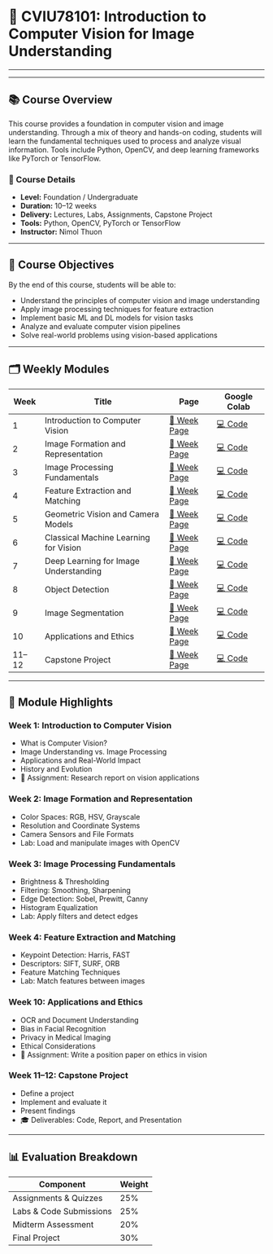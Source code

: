 # 📘 CVIU78101: Introduction to Computer Vision for Image Understanding
------
------
## 📚 Course Overview

This course provides a foundation in computer vision and image understanding. Through a mix of theory and hands-on coding, students will learn the fundamental techniques used to process and analyze visual information. Tools include Python, OpenCV, and deep learning frameworks like PyTorch or TensorFlow.

### 📌 Course Details
- **Level:** Foundation / Undergraduate
- **Duration:** 10–12 weeks  
- **Delivery:** Lectures, Labs, Assignments, Capstone Project  
- **Tools:** Python, OpenCV, PyTorch or TensorFlow
- **Instructor:** Nimol Thuon

---

## 🎯 Course Objectives

By the end of this course, students will be able to:
- Understand the principles of computer vision and image understanding
- Apply image processing techniques for feature extraction
- Implement basic ML and DL models for vision tasks
- Analyze and evaluate computer vision pipelines
- Solve real-world problems using vision-based applications

---

## 🗂️ Weekly Modules

| Week | Title | Page | Google Colab |
|------|-------|------|------------------|
| 1 | Introduction to Computer Vision | [📄 Week Page](https://ruisju111.github.io/teaching/week1.html) | [💻 Code](https://colab.research.google.com/drive/1t0v8nE3DxzqzNaGHW4LAG1lxXO8pireQ?usp=sharing) |
| 2 | Image Formation and Representation | [📄 Week Page](https://ruisju111.github.io/teaching/week2.html) | [💻 Code](https://colab.research.google.com/drive/1rEEEuDDBtPjCDq6OfRx-CTB92FBe5Xff?usp=sharing) |
| 3 | Image Processing Fundamentals | [📄 Week Page](https://ruisju111.github.io/teaching/week3.html) | [💻 Code](https://colab.research.google.com/drive/15gfdGkPdCGgETqhP9Z-8L-nXKM49ItL1?usp=sharing) |
| 4 | Feature Extraction and Matching | [📄 Week Page](https://ruisju111.github.io/teaching/week4.html) | [💻 Code](https://colab.research.google.com/drive/1N7dY9oxjFPy0U5rxZUIkz1KNmC3iK0Tg?usp=sharing) |
| 5 | Geometric Vision and Camera Models | [📄 Week Page](https://ruisju111.github.io/teaching/week5.html) | [💻 Code](https://colab.research.google.com/drive/1k46WuIxtkcEQCRRdEIKE8Q9lU2hgWhuk?usp=sharing) |
| 6 | Classical Machine Learning for Vision | [📄 Week Page](https://ruisju111.github.io/teaching/week6.html) | [💻 Code](https://colab.research.google.com/drive/1vTyPifi6hbguCaDZUcRJ0dRobsSOSBhu?usp=sharing) |
| 7 | Deep Learning for Image Understanding | [📄 Week Page](https://ruisju111.github.io/teaching/week7.html) | [💻 Code](https://colab.research.google.com/drive/1MfFAp8oSQvy1DG3vzvduVJCXRQTouTnu?usp=sharing) |
| 8 | Object Detection | [📄 Week Page](https://ruisju111.github.io/teaching/week8.html) | [💻 Code](https://colab.research.google.com/drive/1ctfPYD7ZFYAeRa_6pOo-2UDbN6hE_B-i?usp=sharing) |
| 9 | Image Segmentation | [📄 Week Page](https://ruisju111.github.io/teaching/week9.html) | [💻 Code](https://colab.research.google.com/drive/1yqLIOlnaBmAWic7bug5lpPVFreIPZ37T?usp=sharing) |
| 10 | Applications and Ethics | [📄 Week Page](https://ruisju111.github.io/teaching/week10.html) | [💻 Code](https://colab.research.google.com/drive/11Xy2LtmWbhkw6FE52VnnEMtykuYP0PlE?usp=sharing) |
| 11–12 | Capstone Project | [📄 Week Page](https://ruisju111.github.io/teaching/week11-12.html) | [💻 Code](https://colab.research.google.com/drive/1P95mCxwoAof4A_xtlNRkzKQ83sI8IoXu?usp=sharing) |

---

## 🧾 Module Highlights

### Week 1: Introduction to Computer Vision
- What is Computer Vision?
- Image Understanding vs. Image Processing
- Applications and Real-World Impact
- History and Evolution
- 📝 Assignment: Research report on vision applications

### Week 2: Image Formation and Representation
- Color Spaces: RGB, HSV, Grayscale
- Resolution and Coordinate Systems
- Camera Sensors and File Formats
- Lab: Load and manipulate images with OpenCV

### Week 3: Image Processing Fundamentals
- Brightness & Thresholding
- Filtering: Smoothing, Sharpening
- Edge Detection: Sobel, Prewitt, Canny
- Histogram Equalization
- Lab: Apply filters and detect edges

### Week 4: Feature Extraction and Matching
- Keypoint Detection: Harris, FAST
- Descriptors: SIFT, SURF, ORB
- Feature Matching Techniques
-  Lab: Match features between images

### Week 10: Applications and Ethics
- OCR and Document Understanding
- Bias in Facial Recognition
- Privacy in Medical Imaging
- Ethical Considerations
- 📝 Assignment: Write a position paper on ethics in vision

### Week 11–12: Capstone Project
- Define a project
- Implement and evaluate it
- Present findings
- 🎓 Deliverables: Code, Report, and Presentation

---

## 📊 Evaluation Breakdown

| Component               | Weight |
|-------------------------|--------|
| Assignments & Quizzes   | 25%    |
| Labs & Code Submissions | 25%    |
| Midterm Assessment      | 20%    |
| Final Project           | 30%    |
